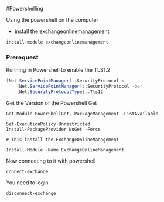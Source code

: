 #Powershelling

Using the powershell on the computer 
- install the exchangeonlinemanagement 

```powershell
install-module exchangeonlinemanagement
```

### Prerequest


Running in Powershell to enable the TLS1.2
```powershell
[Net.ServicePointManager]::SecurityProtocol =
    [Net.ServicePointManager]::SecurityProtocol -bor
    [Net.SecurityProtocolType]::Tls12
```

Get the Version of the Powershell Get
```
Get-Module PowerShellGet, PackageManagement -ListAvailable
```

```
Set-ExecutionPolicy Unrestricted 
Install-PackageProvider NuGet -Force

# This install the ExchangeOnlineManagement

Install-Module -Name ExchangeOnlineManagement

```

Now connecting to it with powershell
```
connect-exchange 
```
You need to login

```
disconnect-exchange
```

